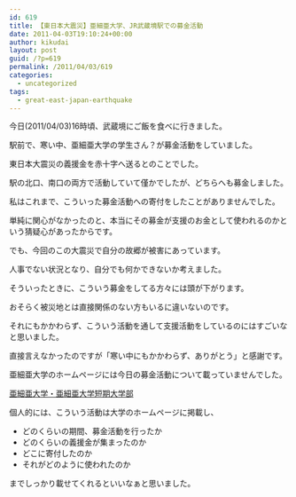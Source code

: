 ```yaml
---
id: 619
title: 【東日本大震災】亜細亜大学、JR武蔵境駅での募金活動
date: 2011-04-03T19:10:24+00:00
author: kikudai
layout: post
guid: /?p=619
permalink: /2011/04/03/619
categories:
  - uncategorized
tags:
  - great-east-japan-earthquake
---
```

今日(2011/04/03)16時頃、武蔵境にご飯を食べに行きました。

駅前で、寒い中、亜細亜大学の学生さん？が募金活動をしていました。
  
東日本大震災の義援金を赤十字へ送るとのことでした。
  
駅の北口、南口の両方で活動していて僅かでしたが、どちらへも募金しました。

私はこれまで、こういった募金活動への寄付をしたことがありませんでした。
  
単純に関心がなかったのと、本当にその募金が支援のお金として使われるのかという猜疑心があったからです。

でも、今回のこの大震災で自分の故郷が被害にあっています。
  
人事でない状況となり、自分でも何かできないか考えました。

そういったときに、こういう募金をしてる方々には頭が下がります。
  
おそらく被災地とは直接関係のない方もいるに違いないのです。
  
それにもかかわらず、こういう活動を通して支援活動をしているのにはすごいなと思いました。

直接言えなかったのですが「寒い中にもかかわらず、ありがとう」と感謝です。

亜細亜大学のホームページには今日の募金活動について載っていませんでした。

<a href="http://bit.ly/fmlaMP" rel="nofollow">亜細亜大学・亜細亜大学短期大学部</a>

個人的には、こういう活動は大学のホームページに掲載し、

  * どのくらいの期間、募金活動を行ったか
  * どのくらいの義援金が集まったのか
  * どこに寄付したのか
  * それがどのように使われたのか

までしっかり載せてくれるといいなぁと思いました。